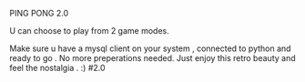 PING PONG 2.0

U can choose to play from 2 game modes.

Make sure u have a mysql client on your system , connected to python and ready to go .
No more preperations needed. Just enjoy this retro beauty and feel the nostalgia .
:)
#2.0
